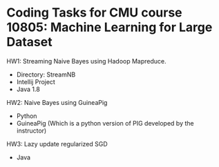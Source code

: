 # Coding Tasks for CMU course 10805: Machine Learning for Large Dataset

HW1: Streaming Naive Bayes using Hadoop Mapreduce.
* Directory: StreamNB
* Intellij Project
* Java 1.8

HW2: Naive Bayes using GuineaPig
* Python
* GuineaPig (Which is a python version of PIG developed by the instructor)

HW3: Lazy update regularized SGD
* Java


